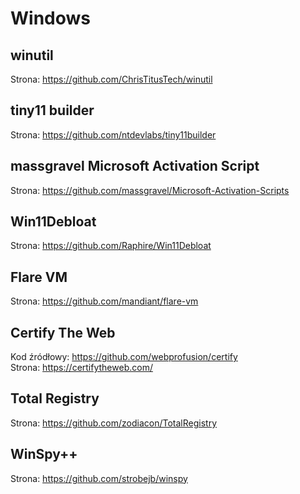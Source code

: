 # Windows

## winutil

Strona: <https://github.com/ChrisTitusTech/winutil>

## tiny11 builder

Strona: <https://github.com/ntdevlabs/tiny11builder>

## massgravel Microsoft Activation Script

Strona: <https://github.com/massgravel/Microsoft-Activation-Scripts>

## Win11Debloat

Strona: <https://github.com/Raphire/Win11Debloat>

## Flare VM

Strona: <https://github.com/mandiant/flare-vm>

## Certify The Web

Kod źródłowy: <https://github.com/webprofusion/certify>  
Strona: <https://certifytheweb.com/>

## Total Registry

Strona: <https://github.com/zodiacon/TotalRegistry>

## WinSpy++

Strona: <https://github.com/strobejb/winspy>
